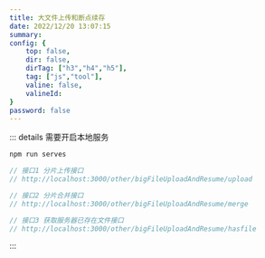 ```yaml
---
title: 大文件上传和断点续存
date: 2022/12/20 13:07:15
summary: 
config: {
    top: false,
    dir: false,
    dirTag: ["h3","h4","h5"],
    tag: ["js","tool"],
    valine: false,
    valineId: 
}
password: false
---
```


::: details 需要开启本地服务

```js
npm run serves

// 接口1 分片上传接口
// http://localhost:3000/other/bigFileUploadAndResume/upload

// 接口2 分片合并接口
// http://localhost:3000/other/bigFileUploadAndResume/merge

// 接口3 获取服务器已存在文件接口
// http://localhost:3000/other/bigFileUploadAndResume/hasfile
```
:::

<views-other-TheBigFileUploadAndResume />